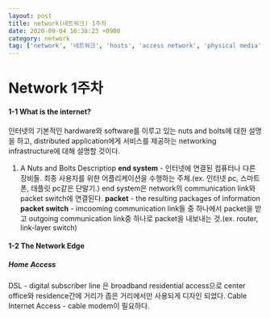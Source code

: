 ```yaml
---
layout: post
title: network(네트워크) 1주차 
date: 2020-09-04 16:38:23 +0900
category: network
tag: ['network', '네트워크', 'hosts', 'access network', 'physical media', 'packet switching']
---
```


Network 1주차
=====

#### 1-1 What is the internet?

인터넷의 기본적인 hardware와 software를 이루고 있는 nuts and bolts에 대한 설명을 하고, distributed application에게 서비스를 제공하는 networking infrastructure에 대해 설명할 것이다.

1. A Nuts and Bolts Descriptiop
**end system** - 인터넷에 연결된 컴퓨터나 다른 장비들. 최종 사용자를 위한 어플리케이션을 수행하는 주체.(ex. 인터넷 pc, 스마트폰, 태플릿 pc같은 단말기.)
end system은 network의 communication link와 packet switch에 연결된다.
**packet** - the resulting packages of information
**packet switch** - imcooming communication link들 중 하나에서 packet을 받고 outgoing communication link중 하나로 packet을 내보내는 것.(ex. router, link-layer switch)

#### 1-2 The Network Edge
##### Home Access
DSL - digital subscriber line 은 broadband residential access으로 center office와 residence간에 거리가 좁은 거리에서만 사용되게 디자인 되었다.
Cable Internet Access - cable modem이 필요하다.